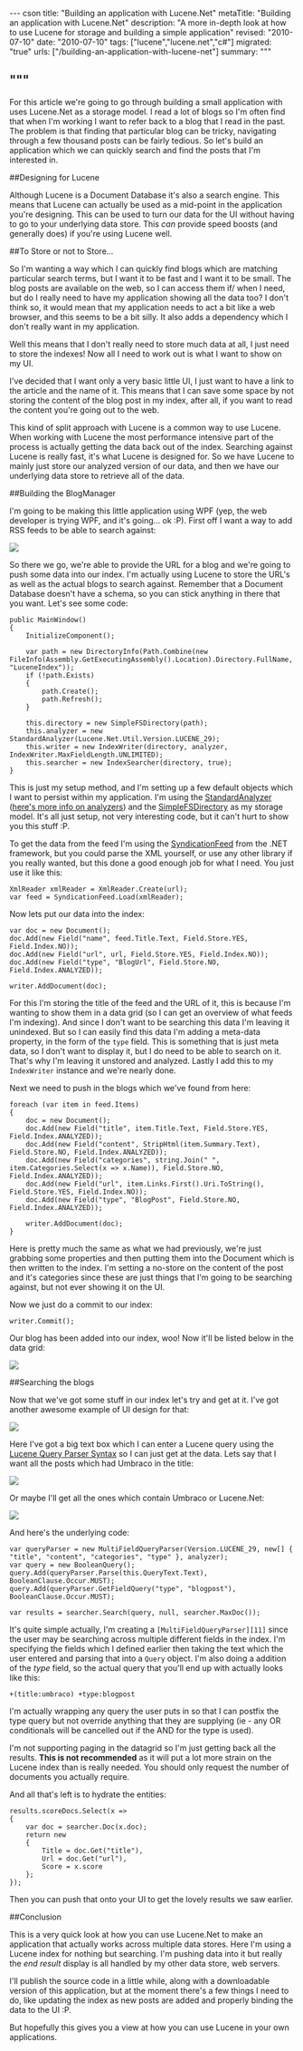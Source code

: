 --- cson
title: "Building an application with Lucene.Net"
metaTitle: "Building an application with Lucene.Net"
description: "A more in-depth look at how to use Lucene for storage and building a simple application"
revised: "2010-07-10"
date: "2010-07-10"
tags: ["lucene","lucene.net","c#"]
migrated: "true"
urls: ["/building-an-application-with-lucene-net"]
summary: """

"""
---
For this article we're going to go through building a small application with uses Lucene.Net as a storage model. I read a lot of blogs so I'm often find that when I'm working I want to refer back to a blog that I read in the past. The problem is that finding that particular blog can be tricky, navigating through a few thousand posts can be fairly tedious. So let's build an application which we can quickly search and find the posts that I'm interested in.

##Designing for Lucene

Although Lucene is a Document Database it's also a search engine. This means that Lucene can actually be used as a mid-point in the application you're designing. This can be used to turn our data for the UI without having to go to your underlying data store. This *can* provide speed boosts (and generally does) if you're using Lucene well.

##To Store or not to Store...

So I'm wanting a way which I can quickly find blogs which are matching particular search terms, but I want it to be fast and I want it to be small. The blog posts are available on the web, so I can access them if/ when I need, but do I really need to have my application showing all the data too? I don't think so, it would mean that my application needs to act a bit like a web browser, and this seems to be a bit silly. It also adds a dependency which I don't really want in my application.

Well this means that I don't really need to store much data at all, I just need to store the indexes! Now all I need to work out is what I want to show on my UI.

I've decided that I want only a very basic little UI, I just want to have a link to the article and the name of it. This means that I can save some space by not storing the content of the blog post in my index, after all, if you want to read the content you're going out to the web.

This kind of split approach with Lucene is a common way to use Lucene. When working with Lucene the most performance intensive part of the process is actually getting the data back out of the index. Searching against Lucene is really fast, it's what Lucene is designed for. So we have Lucene to mainly just store our analyzed version of our data, and then we have our underlying data store to retrieve all of the data.

##Building the BlogManager

I'm going to be making this little application using WPF (yep, the web developer is trying WPF, and it's going... ok :P). First off I want a way to add RSS feeds to be able to search against:

![][1]

So there we go, we're able to provide the URL for a blog and we're going to push some data into our index. I'm actually using Lucene to store the URL's as well as the actual blogs to search against. Remember that a Document Database doesn't have a schema, so you can stick anything in there that you want. Let's see some code:

	public MainWindow()
	{
		InitializeComponent();

		var path = new DirectoryInfo(Path.Combine(new FileInfo(Assembly.GetExecutingAssembly().Location).Directory.FullName, "LuceneIndex"));
		if (!path.Exists)
		{
			path.Create();
			path.Refresh();
		}

		this.directory = new SimpleFSDirectory(path);
		this.analyzer = new StandardAnalyzer(Lucene.Net.Util.Version.LUCENE_29);
		this.writer = new IndexWriter(directory, analyzer, IndexWriter.MaxFieldLength.UNLIMITED);
		this.searcher = new IndexSearcher(directory, true);
	}

This is just my setup method, and I'm setting up a few default objects which I want to persist within my application. I'm using the [StandardAnalyzer][2] ([here's more info on analyzers][3]) and the [SimpleFSDirectory][4] as my storage model. It's all just setup, not very interesting code, but it can't hurt to show you this stuff :P.

To get the data from the feed I'm using the [SyndicationFeed][5] from the .NET framework, but you could parse the XML yourself, or use any other library if you really wanted, but this done a good enough job for what I need. You just use it like this:

	XmlReader xmlReader = XmlReader.Create(url);
	var feed = SyndicationFeed.Load(xmlReader);

Now lets put our data into the index:

	var doc = new Document();
	doc.Add(new Field("name", feed.Title.Text, Field.Store.YES, Field.Index.NO));
	doc.Add(new Field("url", url, Field.Store.YES, Field.Index.NO));
	doc.Add(new Field("type", "BlogUrl", Field.Store.NO, Field.Index.ANALYZED));

	writer.AddDocument(doc);

For this I'm storing the title of the feed and the URL of it, this is because I'm wanting to show them in a data grid (so I can get an overview of what feeds I'm indexing). And since I don't want to be searching this data I'm leaving it unindexed. But so I can easily find this data I'm adding a meta-data property, in the form of the `type` field. This is something that is just meta data, so I don't want to display it, but I do need to be able to search on it. That's why I'm leaving it unstored and analyzed. Lastly I add this to my `IndexWriter` instance and we're nearly done.

Next we need to push in the blogs which we've found from here:

	foreach (var item in feed.Items)
	{
		doc = new Document();
		doc.Add(new Field("title", item.Title.Text, Field.Store.YES, Field.Index.ANALYZED));
		doc.Add(new Field("content", StripHtml(item.Summary.Text), Field.Store.NO, Field.Index.ANALYZED));
		doc.Add(new Field("categories", string.Join(" ", item.Categories.Select(x => x.Name)), Field.Store.NO, Field.Index.ANALYZED));
		doc.Add(new Field("url", item.Links.First().Uri.ToString(), Field.Store.YES, Field.Index.NO));
		doc.Add(new Field("type", "BlogPost", Field.Store.NO, Field.Index.ANALYZED));

		writer.AddDocument(doc);
	}

Here is pretty much the same as what we had previously, we're just grabbing some properties and then putting them into the Document which is then written to the index. I'm setting a no-store on the content of the post and it's categories since these are just things that I'm going to be searching against, but not ever showing it on the UI.

Now we just do a commit to our index:

	writer.Commit();

Our blog has been added into our index, woo! Now it'll be listed below in the data grid:

![][6]

##Searching the blogs

Now that we've got some stuff in our index let's try and get at it. I've got another awesome example of UI design for that:

![][7]

Here I've got a big text box which I can enter a Lucene query using the [Lucene Query Parser Syntax][8] so I can just get at the data. Lets say that I want all the posts which had Umbraco in the title:

![][9]

Or maybe I'll get all the ones which contain Umbraco or Lucene.Net:

![][10]

And here's the underlying code:

	var queryParser = new MultiFieldQueryParser(Version.LUCENE_29, new[] { "title", "content", "categories", "type" }, analyzer);
	var query = new BooleanQuery();
	query.Add(queryParser.Parse(this.QueryText.Text), BooleanClause.Occur.MUST);
	query.Add(queryParser.GetFieldQuery("type", "blogpost"), BooleanClause.Occur.MUST);

	var results = searcher.Search(query, null, searcher.MaxDoc());

It's quite simple actually, I'm creating a `[MultiFieldQueryParser][11]` since the user may be searching across multiple different fields in the index. I'm specifying the fields which I defined earlier then taking the text which the user entered and parsing that into a `Query` object. I'm also doing a addition of the *type* field, so the actual query that you'll end up with actually looks like this:

    +(title:umbraco) +type:blogpost

I'm actually wrapping any query the user puts in so that I can postfix the type query but not override anything that they are supplying (ie - any OR conditionals will be cancelled out if the AND for the type is used).

I'm not supporting paging in the datagrid so I'm just getting back all the results. **This is not recommended** as it will put a lot more strain on the Lucene index than is really needed. You should only request the number of documents you actually require.

And all that's left is to hydrate the entities:

	results.scoreDocs.Select(x =>
	{
		var doc = searcher.Doc(x.doc);
		return new
		{
			Title = doc.Get("title"),
			Url = doc.Get("url"),
			Score = x.score
		};
	});

Then you can push that onto your UI to get the lovely results we saw earlier.

##Conclusion

This is a very quick look at how you can use Lucene.Net to make an application that actually works across multiple data stores. Here I'm using a Lucene index for nothing but searching. I'm pushing data into it but really the *end result* display is all handled by my other data store, web servers.

I'll publish the source code in a little while, along with a downloadable version of this application, but at the moment there's a few things I need to do, like updating the index as new posts are added and properly binding the data to the UI :P.

But hopefully this gives you a view at how you can use Lucene in your own applications.


  [1]: /get/csharp/BlogManager/blogmanager001.PNG
  [2]: http://lucene.apache.org/java/2_9_2/api/all/org/apache/lucene/analysis/standard/StandardAnalyzer.html
  [3]: /lucene-analyzer
  [4]: http://lucene.apache.org/java/2_9_2/api/all/index.html?org/apache/lucene/store/SimpleFSDirectory.html
  [5]: http://msdn.microsoft.com/en-us/library/system.servicemodel.syndication.syndicationfeed.aspx
  [6]: /get/csharp/BlogManager/blogmanager002.PNG
  [7]: /get/csharp/BlogManager/blogmanager003.PNG
  [8]: http://lucene.apache.org/java/2_3_2/queryparsersyntax.html
  [9]: /get/csharp/BlogManager/blogmanager004.PNG
  [10]: /get/csharp/BlogManager/blogmanager005.PNG
  [11]: http://lucene.apache.org/java/2_9_2/api/all/org/apache/lucene/queryParser/MultiFieldQueryParser.html